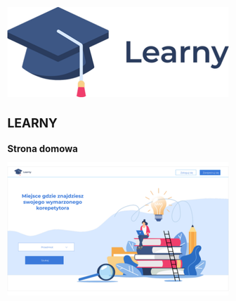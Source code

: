 ![alt text]("../../../assets/logomin.png)
# LEARNY

## Strona domowa
![alt text]("../../../assets/home.png)

